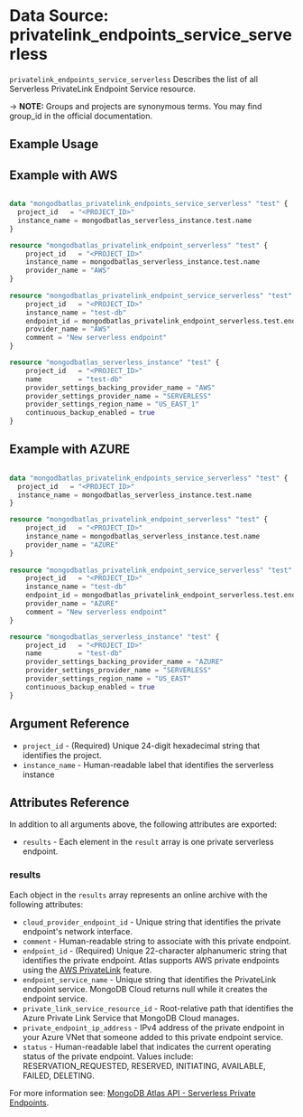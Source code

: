 # Data Source: privatelink_endpoints_service_serverless

`privatelink_endpoints_service_serverless` Describes the list of all Serverless PrivateLink Endpoint Service resource.

-> **NOTE:** Groups and projects are synonymous terms. You may find group_id in the official documentation.

## Example Usage

## Example with AWS
```terraform

data "mongodbatlas_privatelink_endpoints_service_serverless" "test" {
  project_id   = "<PROJECT_ID>"
  instance_name = mongodbatlas_serverless_instance.test.name
}

resource "mongodbatlas_privatelink_endpoint_serverless" "test" {
	project_id   = "<PROJECT_ID>"
	instance_name = mongodbatlas_serverless_instance.test.name
	provider_name = "AWS"
}
	  
resource "mongodbatlas_privatelink_endpoint_service_serverless" "test" {
	project_id   = "<PROJECT_ID>"
	instance_name = "test-db"
	endpoint_id = mongodbatlas_privatelink_endpoint_serverless.test.endpoint_id
	provider_name = "AWS"
	comment = "New serverless endpoint"
}

resource "mongodbatlas_serverless_instance" "test" {
	project_id   = "<PROJECT_ID>"
	name         = "test-db"
	provider_settings_backing_provider_name = "AWS"
	provider_settings_provider_name = "SERVERLESS"
	provider_settings_region_name = "US_EAST_1"
	continuous_backup_enabled = true
}
```

## Example with AZURE
```terraform

data "mongodbatlas_privatelink_endpoints_service_serverless" "test" {
  project_id   = "<PROJECT_ID>"
  instance_name = mongodbatlas_serverless_instance.test.name
}

resource "mongodbatlas_privatelink_endpoint_serverless" "test" {
	project_id   = "<PROJECT_ID>"
	instance_name = mongodbatlas_serverless_instance.test.name
	provider_name = "AZURE"
}
	  
resource "mongodbatlas_privatelink_endpoint_service_serverless" "test" {
	project_id   = "<PROJECT_ID>"
	instance_name = "test-db"
	endpoint_id = mongodbatlas_privatelink_endpoint_serverless.test.endpoint_id
	provider_name = "AZURE"
	comment = "New serverless endpoint"
}

resource "mongodbatlas_serverless_instance" "test" {
	project_id   = "<PROJECT_ID>"
	name         = "test-db"
	provider_settings_backing_provider_name = "AZURE"
	provider_settings_provider_name = "SERVERLESS"
	provider_settings_region_name = "US_EAST"
	continuous_backup_enabled = true
}
```

## Argument Reference

* `project_id` - (Required) Unique 24-digit hexadecimal string that identifies the project.
* `instance_name` - Human-readable label that identifies the serverless instance


## Attributes Reference

In addition to all arguments above, the following attributes are exported:
* `results` - Each element in the `result` array is one private serverless endpoint.

### results

Each object in the `results` array represents an online archive with the following attributes:
* `cloud_provider_endpoint_id` - Unique string that identifies the private endpoint's network interface.
* `comment` - Human-readable string to associate with this private endpoint.
* `endpoint_id` - (Required) Unique 22-character alphanumeric string that identifies the private endpoint. Atlas supports AWS private endpoints using the [AWS PrivateLink](https://aws.amazon.com/privatelink/) feature.
* `endpoint_service_name` - Unique string that identifies the PrivateLink endpoint service. MongoDB Cloud returns null while it creates the endpoint service.
* `private_link_service_resource_id` - Root-relative path that identifies the Azure Private Link Service that MongoDB Cloud manages.
* `private_endpoint_ip_address` - IPv4 address of the private endpoint in your Azure VNet that someone added to this private endpoint service.
* `status` - Human-readable label that indicates the current operating status of the private endpoint. Values include: RESERVATION_REQUESTED, RESERVED, INITIATING, AVAILABLE, FAILED, DELETING.

For more information see: [MongoDB Atlas API - Serverless Private Endpoints](https://www.mongodb.com/docs/atlas/reference/api-resources-spec/#tag/Serverless-Private-Endpoints/operation/createServerlessPrivateEndpoint).
